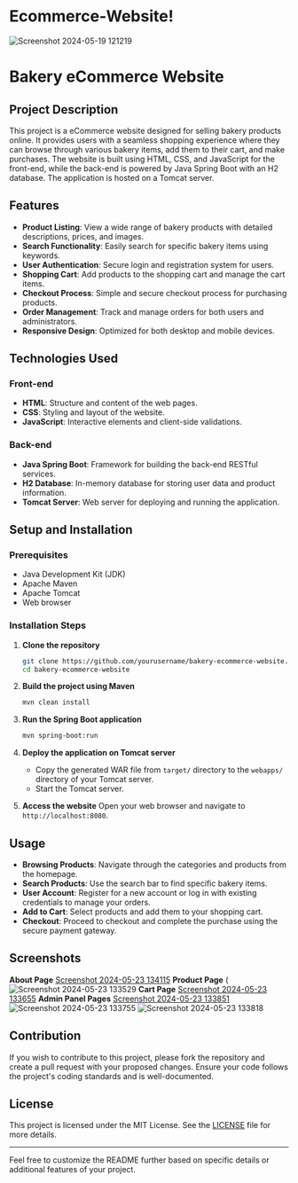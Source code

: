 # Ecommerce-Website!


![Screenshot 2024-05-19 121219](https://github.com/divya-gadekar28/Ecommerce-Website/assets/116143709/4c176e00-161c-481d-8090-bb0423379b36)

# Bakery eCommerce Website

## Project Description

This project is a eCommerce website designed for selling bakery products online. It provides users with a seamless shopping experience where they can browse through various bakery items, add them to their cart, and make purchases. The website is built using HTML, CSS, and JavaScript for the front-end, while the back-end is powered by Java Spring Boot with an H2 database. The application is hosted on a Tomcat server.

## Features

- **Product Listing**: View a wide range of bakery products with detailed descriptions, prices, and images.
- **Search Functionality**: Easily search for specific bakery items using keywords.
- **User Authentication**: Secure login and registration system for users.
- **Shopping Cart**: Add products to the shopping cart and manage the cart items.
- **Checkout Process**: Simple and secure checkout process for purchasing products.
- **Order Management**: Track and manage orders for both users and administrators.
- **Responsive Design**: Optimized for both desktop and mobile devices.

## Technologies Used

### Front-end
- **HTML**: Structure and content of the web pages.
- **CSS**: Styling and layout of the website.
- **JavaScript**: Interactive elements and client-side validations.

### Back-end
- **Java Spring Boot**: Framework for building the back-end RESTful services.
- **H2 Database**: In-memory database for storing user data and product information.
- **Tomcat Server**: Web server for deploying and running the application.

## Setup and Installation

### Prerequisites
- Java Development Kit (JDK)
- Apache Maven
- Apache Tomcat
- Web browser

### Installation Steps
1. **Clone the repository**
   ```bash
   git clone https://github.com/yourusername/bakery-ecommerce-website.git
   cd bakery-ecommerce-website
   ```

2. **Build the project using Maven**
   ```bash
   mvn clean install
   ```

3. **Run the Spring Boot application**
   ```bash
   mvn spring-boot:run
   ```

4. **Deploy the application on Tomcat server**
   - Copy the generated WAR file from `target/` directory to the `webapps/` directory of your Tomcat server.
   - Start the Tomcat server.

5. **Access the website**
   Open your web browser and navigate to `http://localhost:8080`.

## Usage

- **Browsing Products**: Navigate through the categories and products from the homepage.
- **Search Products**: Use the search bar to find specific bakery items.
- **User Account**: Register for a new account or log in with existing credentials to manage your orders.
- **Add to Cart**: Select products and add them to your shopping cart.
- **Checkout**: Proceed to checkout and complete the purchase using the secure payment gateway.

## Screenshots

**About Page**
[Screenshot 2024-05-23 134115](https://github.com/divya-gadekar28/Ecommerce-Website/assets/116143709/f020238a-e956-477c-8af3-d6904b79a13e)
**Product Page**
(![Screenshot 2024-05-23 133529](https://github.com/divya-gadekar28/Ecommerce-Website/assets/116143709/e9d4d5a3-fa04-4e1b-9f36-1b9af719b318)
**Cart Page**
[Screenshot 2024-05-23 133655](https://github.com/divya-gadekar28/Ecommerce-Website/assets/116143709/a7a72337-2792-490c-a3e0-85b4cf8a838b)
**Admin Panel Pages**
[Screenshot 2024-05-23 133851](https://github.com/divya-gadekar28/Ecommerce-Website/assets/116143709/b65476a8-3284-457c-9ca8-213f66e4ff5e)
![Screenshot 2024-05-23 133755](https://github.com/divya-gadekar28/Ecommerce-Website/assets/116143709/fa20feca-ede0-40bf-8654-afafb5b84f59)
![Screenshot 2024-05-23 133818](https://github.com/divya-gadekar28/Ecommerce-Website/assets/116143709/af574b33-579d-4628-8e83-540602089539)


## Contribution

If you wish to contribute to this project, please fork the repository and create a pull request with your proposed changes. Ensure your code follows the project's coding standards and is well-documented.

## License

This project is licensed under the MIT License. See the [LICENSE](LICENSE) file for more details.

---

Feel free to customize the README further based on specific details or additional features of your project.
